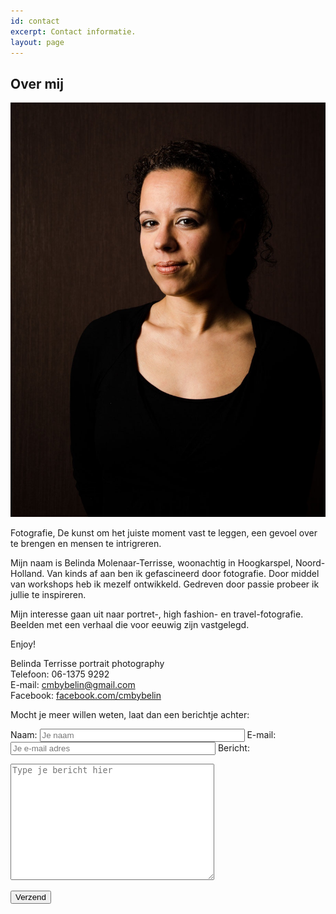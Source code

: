 ```yaml
---
id: contact
excerpt: Contact informatie.
layout: page
---
```

## Over mij

<img src="portfolio/belin.jpg" class="me" alt="Dit ben ik"/>


Fotografie, De kunst om het juiste moment vast te leggen, een gevoel over te brengen en mensen te intrigreren.

Mijn naam is Belinda Molenaar-Terrisse, woonachtig in Hoogkarspel, Noord-Holland.
Van kinds af aan ben ik gefascineerd door fotografie. Door middel van workshops heb ik mezelf ontwikkeld. Gedreven door passie probeer ik jullie te inspireren.

Mijn interesse gaan uit naar portret-, high fashion- en travel-fotografie.<br/>Beelden met een verhaal die voor eeuwig zijn vastgelegd.

Enjoy!

<div class="vcard">
    <div class="fn org">Belinda Terrisse portrait photography</div>
    <div>Telefoon: <span class="tel">06-1375 9292</span></div>
    <div>E-mail: <a href="mailto:cmbybelin@gmail.com" class="email">cmbybelin@gmail.com</a></div>
    <div>Facebook: <a href="https://www.facebook.com/cmbybelin" class="facebook">facebook.com/cmbybelin</a></div>

</div>

Mocht je meer willen weten, laat dan een berichtje achter:

<form action="https://getsimpleform.com/messages?form_api_token=84cf3f47b43b7b5a616bd93710510116" method="post">
  <input type='hidden' name='redirect_to' value='{{ site.url }}/contact-thanks.html' />

  <label for="f_name">Naam:</label>
  <input id="f_name" type="text" name="name" style="width:320px" required placeholder="Je naam"/>
  <label for="f_email">E-mail:</label>
  <input id="f_email" type="email" name="email" style="width:320px" required placeholder="Je e-mail adres"/>
  <label for="f_message">Bericht:</label>
  <textarea id="f_message" name="message" style="width:320px" rows="12" required placeholder="Type je bericht hier"></textarea>

  <button type='submit'>Verzend</button>
</form>
